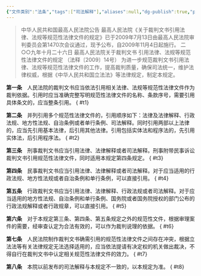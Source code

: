 ```yaml
---
{"文件类别":"法条","tags":["司法解释"],"aliases":null,"dg-publish":true,"permalink":"/法条/司法解释/最高人民法院关于裁判文书引用法律、法规等规范性法律文件的规定/","dgPassFrontmatter":true,"created":"2024-07-09T10:37:54.962+08:00","updated":"2024-09-30T11:17:22.321+08:00"}
---
```



>中华人民共和国最高人民法院公告
最高人民法院《关于裁判文书引用法律、法规等规范性法律文件的规定》已于2009年7月13日由最高人民法院审判委员会第1470次会议通过，现予公布，自2009年11月4日起施行。
二○○九年十月二十六日
最高人民法院关于裁判文书
引用法律、法规等规范性法律文件的规定
（法释〔2009〕14号）
为进一步规范裁判文书引用法律、法规等规范性法律文件的工作，提高裁判质量，确保司法统一，维护法律权威，根据《中华人民共和国立法法》等法律规定，制定本规定。

**第一条**　人民法院的裁判文书应当依法引用相关法律、法规等规范性法律文件作为裁判依据。引用时应当准确完整写明规范性法律文件的名称、条款序号，需要引用具体条文的，应当整条引用。
{ #t1}


**第二条**　并列引用多个规范性法律文件的，引用顺序如下：法律及法律解释、行政法规、地方性法规、自治条例或者单行条例、司法解释。同时引用两部以上法律的，应当先引用基本法律，后引用其他法律。引用包括实体法和程序法的，先引用实体法，后引用程序法。
{ #t2}


**第三条**　刑事裁判文书应当引用法律、法律解释或者司法解释。刑事附带民事诉讼裁判文书引用规范性法律文件，同时适用本规定第四条规定。
{ #t3}


**第四条**　民事裁判文书应当引用法律、法律解释或者司法解释。对于应当适用的行政法规、地方性法规或者自治条例和单行条例，可以直接引用。
{ #t4}


**第五条**　行政裁判文书应当引用法律、法律解释、行政法规或者司法解释。对于应当适用的地方性法规、自治条例和单行条例、国务院或者国务院授权的部门公布的行政法规解释或者行政规章，可以直接引用。
{ #t5}


**第六条**　对于本规定第三条、第四条、第五条规定之外的规范性文件，根据审理案件的需要，经审查认定为合法有效的，可以作为裁判说理的依据。
{ #t6}


**第七条**　人民法院制作裁判文书确需引用的规范性法律文件之间存在冲突，根据立法法等有关法律规定无法选择适用的，应当依法提请有决定权的机关做出裁决，不得自行在裁判文书中认定相关规范性法律文件的效力。
{ #t7}


**第八条**　本院以前发布的司法解释与本规定不一致的，以本规定为准。
{ #t8}
